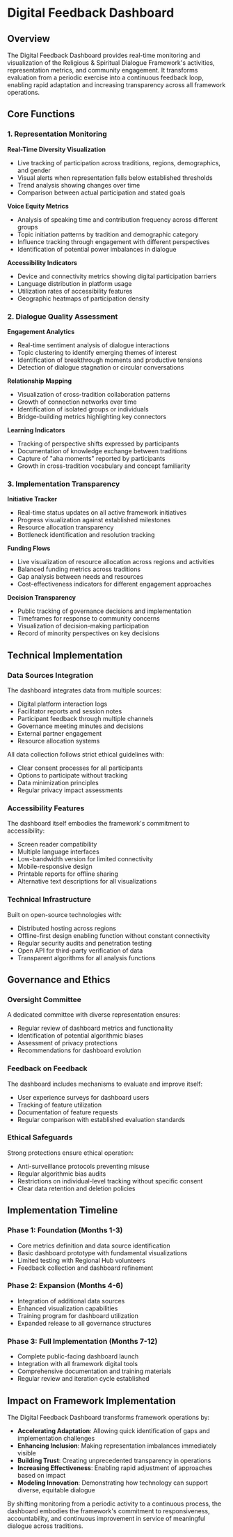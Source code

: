 # Digital Feedback Dashboard

## Overview

The Digital Feedback Dashboard provides real-time monitoring and visualization of the Religious & Spiritual Dialogue Framework's activities, representation metrics, and community engagement. It transforms evaluation from a periodic exercise into a continuous feedback loop, enabling rapid adaptation and increasing transparency across all framework operations.

## Core Functions

### 1. Representation Monitoring

**Real-Time Diversity Visualization**
- Live tracking of participation across traditions, regions, demographics, and gender
- Visual alerts when representation falls below established thresholds
- Trend analysis showing changes over time
- Comparison between actual participation and stated goals

**Voice Equity Metrics**
- Analysis of speaking time and contribution frequency across different groups
- Topic initiation patterns by tradition and demographic category
- Influence tracking through engagement with different perspectives
- Identification of potential power imbalances in dialogue

**Accessibility Indicators**
- Device and connectivity metrics showing digital participation barriers
- Language distribution in platform usage
- Utilization rates of accessibility features
- Geographic heatmaps of participation density

### 2. Dialogue Quality Assessment

**Engagement Analytics**
- Real-time sentiment analysis of dialogue interactions
- Topic clustering to identify emerging themes of interest
- Identification of breakthrough moments and productive tensions
- Detection of dialogue stagnation or circular conversations

**Relationship Mapping**
- Visualization of cross-tradition collaboration patterns
- Growth of connection networks over time
- Identification of isolated groups or individuals
- Bridge-building metrics highlighting key connectors

**Learning Indicators**
- Tracking of perspective shifts expressed by participants
- Documentation of knowledge exchange between traditions
- Capture of "aha moments" reported by participants
- Growth in cross-tradition vocabulary and concept familiarity

### 3. Implementation Transparency

**Initiative Tracker**
- Real-time status updates on all active framework initiatives
- Progress visualization against established milestones
- Resource allocation transparency
- Bottleneck identification and resolution tracking

**Funding Flows**
- Live visualization of resource allocation across regions and activities
- Balanced funding metrics across traditions
- Gap analysis between needs and resources
- Cost-effectiveness indicators for different engagement approaches

**Decision Transparency**
- Public tracking of governance decisions and implementation
- Timeframes for response to community concerns
- Visualization of decision-making participation
- Record of minority perspectives on key decisions

## Technical Implementation

### Data Sources Integration

The dashboard integrates data from multiple sources:
- Digital platform interaction logs
- Facilitator reports and session notes
- Participant feedback through multiple channels
- Governance meeting minutes and decisions
- External partner engagement
- Resource allocation systems

All data collection follows strict ethical guidelines with:
- Clear consent processes for all participants
- Options to participate without tracking
- Data minimization principles
- Regular privacy impact assessments

### Accessibility Features

The dashboard itself embodies the framework's commitment to accessibility:
- Screen reader compatibility
- Multiple language interfaces
- Low-bandwidth version for limited connectivity
- Mobile-responsive design
- Printable reports for offline sharing
- Alternative text descriptions for all visualizations

### Technical Infrastructure

Built on open-source technologies with:
- Distributed hosting across regions
- Offline-first design enabling function without constant connectivity
- Regular security audits and penetration testing
- Open API for third-party verification of data
- Transparent algorithms for all analysis functions

## Governance and Ethics

### Oversight Committee

A dedicated committee with diverse representation ensures:
- Regular review of dashboard metrics and functionality
- Identification of potential algorithmic biases
- Assessment of privacy protections
- Recommendations for dashboard evolution

### Feedback on Feedback

The dashboard includes mechanisms to evaluate and improve itself:
- User experience surveys for dashboard users
- Tracking of feature utilization
- Documentation of feature requests
- Regular comparison with established evaluation standards

### Ethical Safeguards

Strong protections ensure ethical operation:
- Anti-surveillance protocols preventing misuse
- Regular algorithmic bias audits
- Restrictions on individual-level tracking without specific consent
- Clear data retention and deletion policies

## Implementation Timeline

### Phase 1: Foundation (Months 1-3)
- Core metrics definition and data source identification
- Basic dashboard prototype with fundamental visualizations
- Limited testing with Regional Hub volunteers
- Feedback collection and dashboard refinement

### Phase 2: Expansion (Months 4-6)
- Integration of additional data sources
- Enhanced visualization capabilities
- Training program for dashboard utilization
- Expanded release to all governance structures

### Phase 3: Full Implementation (Months 7-12)
- Complete public-facing dashboard launch
- Integration with all framework digital tools
- Comprehensive documentation and training materials
- Regular review and iteration cycle established

## Impact on Framework Implementation

The Digital Feedback Dashboard transforms framework operations by:

- **Accelerating Adaptation**: Allowing quick identification of gaps and implementation challenges
- **Enhancing Inclusion**: Making representation imbalances immediately visible
- **Building Trust**: Creating unprecedented transparency in operations
- **Increasing Effectiveness**: Enabling rapid adjustment of approaches based on impact
- **Modeling Innovation**: Demonstrating how technology can support diverse, equitable dialogue

By shifting monitoring from a periodic activity to a continuous process, the dashboard embodies the framework's commitment to responsiveness, accountability, and continuous improvement in service of meaningful dialogue across traditions.
